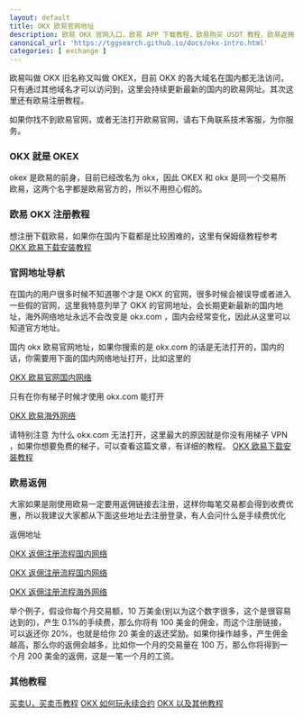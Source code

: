 ```yaml
---
layout: default
title: OKX 欧易官网地址
description: 欧易 OKX 官网入口，欧易 APP 下载教程，欧易购买 USDT 教程，欧易返佣注册地址，欧易注册教程，欧易买币卖币教程
canonical_url: 'https://tggsearch.github.io/docs/okx-intro.html'
categories: [ exchange ]
---
```

欧易叫做 OKX 旧名称又叫做 OKEX，目前 OKX 的各大域名在国内都无法访问，只有通过其他域名才可以访问到，这里会持续更新最新的国内的欧易网址。其次这里还有欧易注册教程。

如果你找不到欧易官网，或者无法打开欧易官网，请右下角联系技术客服，为你服务。
### OKX 就是 OKEX
okex 是欧易的前身，目前已经改名为 okx，因此 OKEX 和 okx 是同一个交易所欧易，这两个名字都是欧易官方的，所以不用担心假的。

### 欧易 OKX 注册教程
想注册下载欧易，如果你在国内下载都是比较困难的，这里有保姆级教程参考 [OKX 欧易下载安装教程](./okx-install.html)
### 官网地址导航
在国内的用户很多时候不知道哪个才是 OKX 的官网，很多时候会被误导或者进入一些假的官网，这里我特意列举了 OKX 的官网地址，会长期更新最新的国内地址，海外网络地址永远不会改变是 okx.com ，国内会经常变化，因此从这里可以知道官方地址。

国内 okx 欧易官网地址，如果你搜索的是 okx.com 的话是无法打开的，国内的话，你需要用下面的国内网络地址打开，比如这里的  

[OKX 欧易官网国内网络](./302.html?target=https://www.cnouyi.careers/join/7227018) 

只有在你有梯子时候才使用 okx.com 能打开 

[OKX 欧易海外网络](./302.html?target=https://www.okx.com/join/7227018) 

请特别注意 为什么 okx.com 无法打开，这里最大的原因就是你没有用梯子 VPN ，如果你想要免费的梯子，可以查看这篇文章，有详细的教程。 [OKX 欧易下载安装教程](./okx-install.html)

### 欧易返佣
大家如果是刚使用欧易一定要用返佣链接去注册，这样你每笔交易都会得到收费优惠，所以我建议大家都从下面这些地址去注册登录，有人会问什么是手续费优化

返佣地址

[OKX 返佣注册流程国内网络](./302.html?target=https://www.ouzhyi.blue/join/94418040) 

[OKX 返佣注册流程国内网络](./302.html?target=https://www.ouzhyi.blue/join/94418040) 

[OKX 返佣注册流程海外网络](./302.html?target=https://www.okx.coms/join/94418040)

举个例子，假设你每个月交易额，10 万美金(别以为这个数字很多，这个是很容易达到的)，产生 0.1%的手续费，那么你将有 100 美金的佣金，而这个注册链接，可以返还你 20%，也就是给你 20 美金的返还奖励。如果你操作越多，产生佣金越高，那么你的返佣会越多，比如你一个月的交易量在 100 万，那么你将得到一个月 200 美金的返佣，这是一笔一个月的工资。

### 其他教程
[买卖U，买卖币教程](./okx-buy-coins.html)
[OKX 如何玩永续合约](./coins-yx-play.html)
[OKX 以及其他教程](/okx.html)
